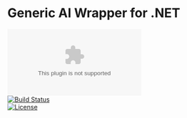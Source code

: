 # Generic AI Wrapper for .NET

[![NuGet](https://img.shields.io/nuget/v/Microsoft.Extensions.AI?label=NuGet)](https://www.nuget.org/packages/Microsoft.Extensions.AI/)  
[![Build Status](https://img.shields.io/github/actions/workflow/status/yourusername/GenericAI/dotnet.yml?branch=main)](https://github.com/yourusername/GenericAI/actions)  
[![License](https://img.shields.io/badge/license-MIT-blue.svg)](LICENSE)


